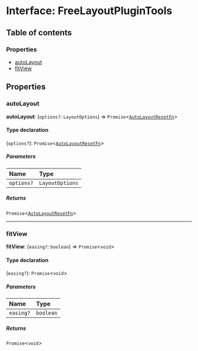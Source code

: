 # Interface: FreeLayoutPluginTools

## Table of contents

### Properties

* [autoLayout](/auto-docs/free-layout-editor/interfaces/FreeLayoutPluginTools.md#autolayout)
* [fitView](/auto-docs/free-layout-editor/interfaces/FreeLayoutPluginTools.md#fitview)

## Properties

### autoLayout

**autoLayout**: (`options?`: `LayoutOptions`) => `Promise`<[`AutoLayoutResetFn`](/auto-docs/free-layout-editor/types/AutoLayoutResetFn.md)>

#### Type declaration

(`options?`): `Promise`<[`AutoLayoutResetFn`](/auto-docs/free-layout-editor/types/AutoLayoutResetFn.md)>

##### Parameters

| Name | Type |
| :------ | :------ |
| `options?` | `LayoutOptions` |

##### Returns

`Promise`<[`AutoLayoutResetFn`](/auto-docs/free-layout-editor/types/AutoLayoutResetFn.md)>

***

### fitView

**fitView**: (`easing?`: `boolean`) => `Promise`<`void`>

#### Type declaration

(`easing?`): `Promise`<`void`>

##### Parameters

| Name | Type |
| :------ | :------ |
| `easing?` | `boolean` |

##### Returns

`Promise`<`void`>
